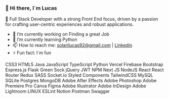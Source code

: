 ### 👋 Hi there, I´m Lucas

🚀  Full Stack Developer with a strong Front End focus, driven by a passion for crafting user-centric experiences and robust applications.

- 🔭 I’m currently working on Finding a great Job
- 🌱 I’m currently learning Python
- 📫 How to reach me: solarilucas92@gmail.com | [Linkedin](linkedin.com/in/lucas-solari) 
- ⚡ Fun fact: I´m fun 

CSS3 HTML5 Java JavaScript TypeScript Python Vercel Firebase Bootstrap Express.js Flask Green Sock jQuery JWT NPM Next JS NodeJS React React Router Redux SASS Socket.io Styled Components TailwindCSS MySQL SQLite Postgres MongoDB Adobe After Effects Adobe Photoshop Adobe Premiere Pro Canva Figma Adobe Illustrator Adobe InDesign Adobe Lightroom LINUX ESLint Notion Postman Swagger
